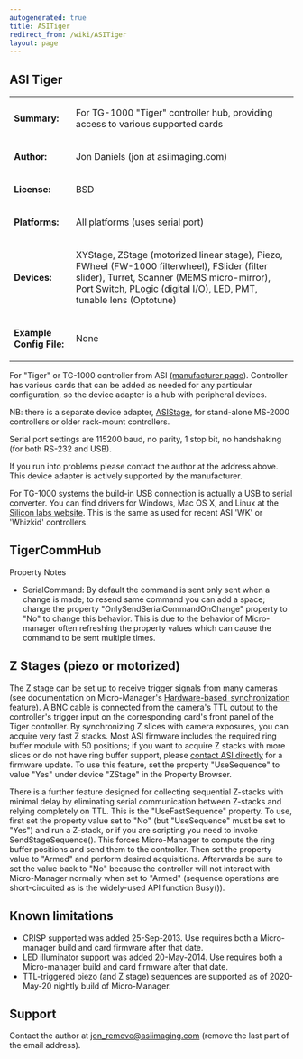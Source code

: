```yaml
---
autogenerated: true
title: ASITiger
redirect_from: /wiki/ASITiger
layout: page
---
```


## ASI Tiger

<table>
<tr>
<td markdown="1">

**Summary:**

</td>
<td markdown="1">

For TG-1000 "Tiger" controller hub, providing access to various
supported cards

</td>
</tr>
<tr>
<td markdown="1">

**Author:**

</td>
<td markdown="1">

Jon Daniels (jon at asiimaging.com)

</td>
</tr>
<tr>
<td markdown="1">

**License:**

</td>
<td markdown="1">

BSD

</td>
</tr>
<tr>
<td markdown="1">

**Platforms:**

</td>
<td markdown="1">

All platforms (uses serial port)

</td>
</tr>
<tr>
<td markdown="1">

**Devices:**

</td>
<td markdown="1">

XYStage, ZStage (motorized linear stage), Piezo, FWheel (FW-1000
filterwheel), FSlider (filter slider), Turret, Scanner (MEMS
micro-mirror), Port Switch, PLogic (digital I/O), LED, PMT, tunable lens
(Optotune)

</td>
</tr>
<tr>
<td markdown="1">

**Example Config File:**

</td>
<td markdown="1">

None

</td>
</tr>
</table>

For "Tiger" or TG-1000 controller from ASI [(manufacturer
page](http://www.asiimaging.com/index.php/products/controllers/tiger-controller/)).
Controller has various cards that can be added as needed for any
particular configuration, so the device adapter is a hub with peripheral
devices.

NB: there is a separate device adapter, [ASIStage](ASIStage "wikilink"),
for stand-alone MS-2000 controllers or older rack-mount controllers.

Serial port settings are 115200 baud, no parity, 1 stop bit, no
handshaking (for both RS-232 and USB).

If you run into problems please contact the author at the address above.
This device adapter is actively supported by the manufacturer.

For TG-1000 systems the build-in USB connection is actually a USB to
serial converter. You can find drivers for Windows, Mac OS X, and Linux
at the [Silicon labs
website](http://www.silabs.com/products/mcu/Pages/USBtoUARTBridgeVCPDrivers.aspx).
This is the same as used for recent ASI 'WK' or 'Whizkid' controllers.

## TigerCommHub

Property Notes

-   SerialCommand: By default the command is sent only sent when a
    change is made; to resend same command you can add a space; change
    the property "OnlySendSerialCommandOnChange" property to "No" to
    change this behavior. This is due to the behavior of Micro-manager
    often refreshing the property values which can cause the command to
    be sent multiple times.

## Z Stages (piezo or motorized)

The Z stage can be set up to receive trigger signals from many cameras
(see documentation on Micro-Manager's
[Hardware-based\_synchronization](Hardware-based_synchronization "wikilink")
feature). A BNC cable is connected from the camera's TTL output to the
controller's trigger input on the corresponding card's front panel of
the Tiger controller. By synchronizing Z slices with camera exposures,
you can acquire very fast Z stacks. Most ASI firmware includes the
required ring buffer module with 50 positions; if you want to acquire Z
stacks with more slices or do not have ring buffer support, please
[contact ASI directly](http://www.asiimaging.com/contact-us/) for a
firmware update. To use this feature, set the property "UseSequence" to
value "Yes" under device "ZStage" in the Property Browser.

There is a further feature designed for collecting sequential Z-stacks
with minimal delay by eliminating serial communication between Z-stacks
and relying completely on TTL. This is the "UseFastSequence" property.
To use, first set the property value set to "No" (but "UseSequence" must
be set to "Yes") and run a Z-stack, or if you are scripting you need to
invoke SendStageSequence(). This forces Micro-Manager to compute the
ring buffer positions and send them to the controller. Then set the
property value to "Armed" and perform desired acquisitions. Afterwards
be sure to set the value back to "No" because the controller will not
interact with Micro-Manager normally when set to "Armed" (sequence
operations are short-circuited as is the widely-used API function
Busy()).

## Known limitations

-   CRISP supported was added 25-Sep-2013. Use requires both a
    Micro-manager build and card firmware after that date.
-   LED illuminator support was added 20-May-2014. Use requires both a
    Micro-manager build and card firmware after that date.
-   TTL-triggered piezo (and Z stage) sequences are supported as of
    2020-May-20 nightly build of Micro-Manager.

## Support

Contact the author at <jon_remove@asiimaging.com> (remove the last part
of the email address).


